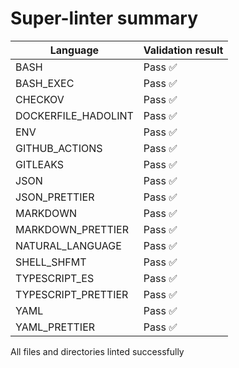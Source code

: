 # Super-linter summary

| Language            | Validation result |
| ------------------- | ----------------- |
| BASH                | Pass ✅           |
| BASH_EXEC           | Pass ✅           |
| CHECKOV             | Pass ✅           |
| DOCKERFILE_HADOLINT | Pass ✅           |
| ENV                 | Pass ✅           |
| GITHUB_ACTIONS      | Pass ✅           |
| GITLEAKS            | Pass ✅           |
| JSON                | Pass ✅           |
| JSON_PRETTIER       | Pass ✅           |
| MARKDOWN            | Pass ✅           |
| MARKDOWN_PRETTIER   | Pass ✅           |
| NATURAL_LANGUAGE    | Pass ✅           |
| SHELL_SHFMT         | Pass ✅           |
| TYPESCRIPT_ES       | Pass ✅           |
| TYPESCRIPT_PRETTIER | Pass ✅           |
| YAML                | Pass ✅           |
| YAML_PRETTIER       | Pass ✅           |

All files and directories linted successfully
